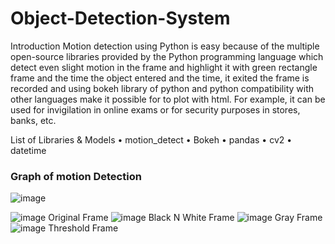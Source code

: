 # Object-Detection-System


Introduction
Motion detection using Python is easy because of the multiple open-source libraries provided by the Python programming language which detect even slight motion in the frame and highlight it with green rectangle frame and the time the object entered and the time, it exited the frame is recorded and using bokeh library of python and python compatibility with other languages make it possible for to plot with html. For example, it can be used for invigilation in online exams or for security purposes in stores, banks, etc.

List of Libraries & Models
• motion_detect
• Bokeh
• pandas
• cv2
• datetime


### Graph of motion Detection
![image](https://github.com/user-attachments/assets/6b9043c5-8686-43b1-ba16-5b7e7f250ee0)

![image](https://github.com/user-attachments/assets/10bbe995-1f5e-44c7-a7e3-7df426665e6c) Original Frame
![image](https://github.com/user-attachments/assets/82ba9351-9253-4238-b5c0-e89b9cd2bafa) Black N White Frame
![image](https://github.com/user-attachments/assets/90e02ab8-2e41-4943-bea7-6580ad3d52b3) Gray Frame
![image](https://github.com/user-attachments/assets/7a7da6ce-e64e-4217-9b75-768e0b484b39) Threshold Frame




